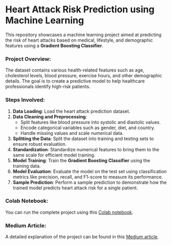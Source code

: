 # Heart Attack Risk Prediction using Machine Learning

This repository showcases a machine learning project aimed at predicting the risk of heart attacks based on medical, lifestyle, and demographic features using a **Gradient Boosting Classifier**.

### Project Overview:
The dataset contains various health-related features such as age, cholesterol levels, blood pressure, exercise hours, and other demographic details. The goal is to create a predictive model to help healthcare professionals identify high-risk patients.

### Steps Involved:

1. **Data Loading**: Load the heart attack prediction dataset.
2. **Data Cleaning and Preprocessing**:
   - Split features like blood pressure into systolic and diastolic values.
   - Encode categorical variables such as gender, diet, and country.
   - Handle missing values and scale numerical data.
3. **Splitting the Data**: Split the dataset into training and testing sets to ensure robust evaluation.
4. **Standardization**: Standardize numerical features to bring them to the same scale for efficient model training.
5. **Model Training**: Train the **Gradient Boosting Classifier** using the training data.
6. **Model Evaluation**: Evaluate the model on the test set using classification metrics like precision, recall, and F1-score to measure its performance.
7. **Sample Prediction**: Perform a sample prediction to demonstrate how the trained model predicts heart attack risk for a single patient.

### Colab Notebook:
You can run the complete project using this [Colab notebook](https://colab.research.google.com/github/pruthvik-sheth/CMPE-255-Data-Mining/tree/main/Assignments/AI_To_Do_Data_Science).

### Medium Article:
A detailed explanation of the project can be found in this [Medium article](https://medium.com/@pns00911/predicting-heart-attack-risk-using-gradient-boosting-a-comprehensive-data-science-workflow-9b1068d66e1b).